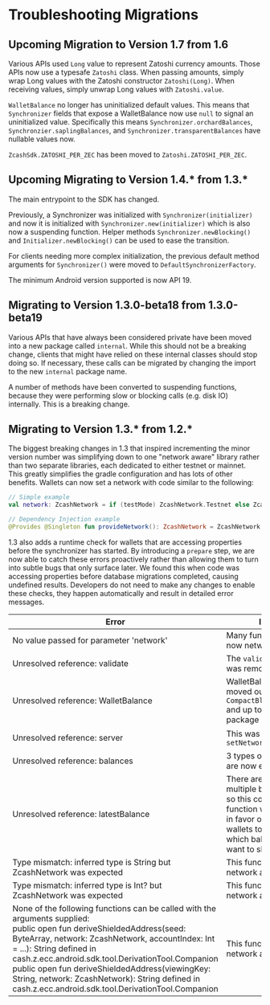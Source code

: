 Troubleshooting Migrations
==========

Upcoming Migration to Version 1.7 from 1.6
--------------------------------------
Various APIs used `Long` value to represent Zatoshi currency amounts.  Those APIs now use a typesafe `Zatoshi` class.  When passing amounts, simply wrap Long values with the Zatoshi constructor `Zatoshi(Long)`.  When receiving values, simply unwrap Long values with `Zatoshi.value`.

`WalletBalance` no longer has uninitialized default values.  This means that `Synchronizer` fields that expose a WalletBalance now use `null` to signal an uninitialized value.  Specifically this means `Synchronizer.orchardBalances`, `Synchronzier.saplingBalances`, and `Synchronizer.transparentBalances` have nullable values now.

`ZcashSdk.ZATOSHI_PER_ZEC` has been moved to `Zatoshi.ZATOSHI_PER_ZEC`.

Upcoming Migrating to Version 1.4.* from 1.3.*
--------------------------------------
The main entrypoint to the SDK has changed.

Previously, a Synchronizer was initialized with `Synchronizer(initializer)` and now it is initialized with `Synchronizer.new(initializer)` which is also now a suspending function.  Helper methods `Synchronizer.newBlocking()` and `Initializer.newBlocking()` can be used to ease the transition.

For clients needing more complex initialization, the previous default method arguments for `Synchronizer()` were moved to `DefaultSynchronizerFactory`.

The minimum Android version supported is now API 19.

Migrating to Version 1.3.0-beta18 from 1.3.0-beta19
--------------------------------------
Various APIs that have always been considered private have been moved into a new package called `internal`.  While this should not be a breaking change, clients that might have relied on these internal classes should stop doing so.  If necessary, these calls can be migrated by changing the import to the new `internal` package name.

A number of methods have been converted to suspending functions, because they were performing slow or blocking calls (e.g. disk IO) internally.  This is a breaking change.

Migrating to Version 1.3.* from 1.2.*
--------------------------------------
The biggest breaking changes in 1.3 that inspired incrementing the minor version number was simplifying down to one "network aware" library rather than two separate libraries, each dedicated to either testnet or mainnet. This greatly simplifies the gradle configuration and has lots of other benefits. Wallets can now set a network with code similar to the following:

```kotlin
// Simple example
val network: ZcashNetwork = if (testMode) ZcashNetwork.Testnet else ZcashNetwork.Mainnet

// Dependency Injection example
@Provides @Singleton fun provideNetwork(): ZcashNetwork = ZcashNetwork.Mainnet
```
1.3 also adds a runtime check for wallets that are accessing properties before the synchronizer has started. By introducing a `prepare` step, we are now able to catch these errors proactively rather than allowing them to turn into subtle bugs that only surface later. We found this when code was accessing properties before database migrations completed, causing undefined results. Developers do not need to make any changes to enable these checks, they happen automatically and result in detailed error messages.

| Error                           | Issue                               | Fix                      |
| ------------------------------- | ----------------------------------- | ------------------------ |
| No value passed for parameter 'network' | Many functions are now network-aware | pass an instance of ZcashNetwork, which is typically set during initialization |
| Unresolved reference: validate  | The `validate` package was removed  | instead of `cash.z.ecc.android.sdk.validate.AddressType`<br/>import `cash.z.ecc.android.sdk.type.AddressType`  |
| Unresolved reference: WalletBalance | WalletBalance was moved out of `CompactBlockProcessor` and up to the `type` package  | instead of `cash.z.ecc.android.sdk.CompactBlockProcessor.WalletBalance`<br/>import `cash.z.ecc.android.sdk.type.WalletBalance`  |
| Unresolved reference: server  | This was replaced by `setNetwork` | instead of `config.server(host, port)`<br/>use `config.setNetwork(network, host, port)` |
| Unresolved reference: balances  | 3 types of balances are now exposed | change `balances` to `saplingBalances` |
| Unresolved reference: latestBalance  | There are now multiple balance types so this convenience function was removed in favor of forcing wallets to think about which balances they want to show.  | In most cases, just use `synchronizer.saplingBalances.value` directly, instead |
| Type mismatch: inferred type is String but ZcashNetwork was expected  | This function is now network aware | use `Initializer.erase(context, network, alias)` |
| Type mismatch: inferred type is Int? but ZcashNetwork was expected | This function is now network aware | use `WalletBirthdayTool.loadNearest(context, network, height)` instead |
| None of the following functions can be called with the arguments supplied: <br/>public open fun deriveShieldedAddress(seed: ByteArray, network: ZcashNetwork, accountIndex: Int = ...): String defined in cash.z.ecc.android.sdk.tool.DerivationTool.Companion<br/>public open fun deriveShieldedAddress(viewingKey: String, network: ZcashNetwork): String defined in cash.z.ecc.android.sdk.tool.DerivationTool.Companion | This function is now network aware | use `deriveShieldedAddress(seed, network)`|

